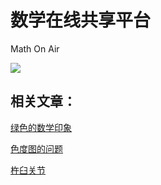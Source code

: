 # 数学在线共享平台

Math On Air

[<img src="https://timgsa.baidu.com/timg?image&quality=80&size=b9999_10000&sec=1491907339740&di=d3dff11db3ba69db129b2cb9409e0f95&imgtype=0&src=http%3A%2F%2Fpic.58pic.com%2F58pic%2F14%2F63%2F03%2F31v58PICjpV_1024.jpg?raw=true" >](https://mmbiyelunwen.github.io)

## 相关文章：

[绿色的数学印象](http://blog.csdn.net/dachuangmath/article/details/51062407)

[色度图的问题](http://blog.csdn.net/dachuangmath/article/details/51037991)

[杵臼关节](https://github.com/mmbiyelunwen/mmbiyelunwen.github.io/article.md)
